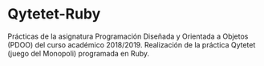 # Qytetet-Ruby
Prácticas de la asignatura Programación Diseñada y Orientada a Objetos (PDOO) del curso académico 2018/2019. Realización de la práctica Qytetet (juego del Monopoli) programada en Ruby.
